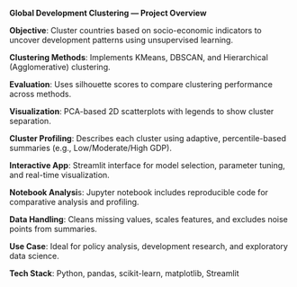 **Global Development Clustering — Project Overview**

**Objective**: Cluster countries based on socio-economic indicators to uncover development patterns using unsupervised learning.

**Clustering Methods**: Implements KMeans, DBSCAN, and Hierarchical (Agglomerative) clustering.

**Evaluation**: Uses silhouette scores to compare clustering performance across methods.

**Visualization**: PCA-based 2D scatterplots with legends to show cluster separation.

**Cluster Profiling**: Describes each cluster using adaptive, percentile-based summaries (e.g., Low/Moderate/High GDP).

**Interactive App**: Streamlit interface for model selection, parameter tuning, and real-time visualization.

**Notebook Analysi**s: Jupyter notebook includes reproducible code for comparative analysis and profiling.

**Data Handling**: Cleans missing values, scales features, and excludes noise points from summaries.

**Use Case**: Ideal for policy analysis, development research, and exploratory data science.

**Tech Stack**: Python, pandas, scikit-learn, matplotlib, Streamlit
